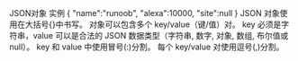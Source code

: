 JSON对象
实例
{ "name":"runoob", "alexa":10000, "site":null }
JSON 对象使用在大括号{}中书写。
对象可以包含多个 key/value（键/值）对。
key 必须是字符串，value 可以是合法的 JSON 数据类型（字符串, 数字, 对象, 数组, 布尔值或 null）。
key 和 value 中使用冒号(:)分割。
每个 key/value 对使用逗号(,)分割。

